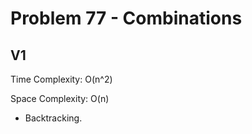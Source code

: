 # Problem 77 - Combinations

## V1

Time Complexity: O(n^2)

Space Complexity: O(n)

- Backtracking.
